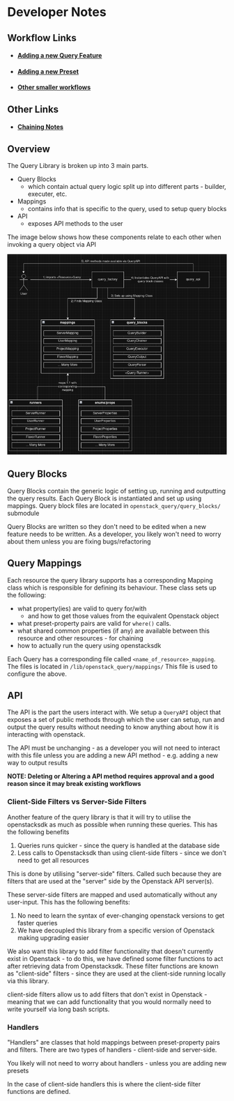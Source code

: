 # Developer Notes

## Workflow Links
- #### [Adding a new Query Feature](ADDING_NEW_QUERIES.md)
- #### [Adding a new Preset](ADDING_NEW_PRESETS.md)
- #### [Other smaller workflows](OTHER_WORKFLOWS.md)

## Other Links
- #### [Chaining Notes](CHAINING.md)


## Overview

The Query Library is broken up into 3 main parts.
- Query Blocks
  - which contain actual query logic split up into different parts - builder, executer, etc.
- Mappings
  - contains info that is specific to the query, used to setup query blocks
- API
  - exposes API methods to the user

The image below shows how these components relate to each other when invoking a query object via API

![Query API Workflow](./imgs/queryapi-workflow.png)


## Query Blocks

Query Blocks contain the generic logic of setting up, running and outputting the query results.
Each Query Block is instantiated and set up using mappings.
Query block files are located in `openstack_query/query_blocks/` submodule

Query Blocks are written so they don't need to be edited when a new feature needs to be written.
As a developer, you likely won't need to worry about them unless you are fixing bugs/refactoring

## Query Mappings

Each resource the query library supports has a corresponding Mapping class which is responsible for defining its behaviour.
These class sets up the following:
 - what property(ies) are valid to query for/with
   - and how to get those values from the equivalent Openstack object
 - what preset-property pairs are valid for `where()` calls.
 - what shared common properties (if any) are available between this resource and other resources - for chaining
 - how to actually run the query using openstacksdk

Each Query has a corresponding file called `<name_of_resource>_mapping`. The files is located in `/lib/openstack_query/mappings/`
This file is used to configure the above.


## API

The API is the part the users interact with. We setup a `QueryAPI` object that exposes a set of public methods through
which the user can setup, run and output the query results without needing to know anything about how it is interacting
with openstack.

The API must be unchanging - as a developer you will not need to interact with this file unless you are adding a new
API method - e.g. adding a new way to output results

**NOTE: Deleting or Altering a API method requires approval and a good reason since it may break existing workflows**


### Client-Side Filters vs Server-Side Filters

Another feature of the query library is that it will try to utilise the openstacksdk as much as possible when
running these queries. This has the following benefits

1. Queries runs quicker - since the query is handled at the database side
2. Less calls to Openstacksdk than using client-side filters - since we don't need to get all resources

This is done by utilising "server-side" filters. Called such because they are filters that are used at the "server"
side by the Openstack API server(s).

These server-side filters are mapped and used automatically without any user-input. This has the following benefits:

1. No need to learn the syntax of ever-changing openstack versions to get faster queries
2. We have decoupled this library from a specific version of Openstack making upgrading easier

We also want this library to add filter functionality that doesn't currently exist in Openstack - to do this, we
have defined some filter functions to act after retrieving data from Openstacksdk. These filter functions are known as
"client-side" filters - since they are used at the client-side running locally via this library.

client-side filters allow us to add filters that don't exist in Openstack - meaning that we can add functionality that
you would normally need to write yourself via long bash scripts.

### Handlers

"Handlers" are classes that hold mappings between preset-property pairs and filters.
There are two types of handlers - client-side and server-side.

You likely will not need to worry about handlers - unless you are adding new presets

In the case of client-side handlers this is where the client-side filter functions are defined.

